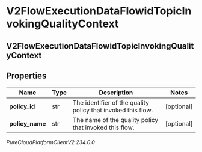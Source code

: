 # V2FlowExecutionDataFlowidTopicInvokingQualityContext

## V2FlowExecutionDataFlowidTopicInvokingQualityContext

## Properties

|Name | Type | Description | Notes|
|------------ | ------------- | ------------- | -------------|
| **policy_id** | str | The identifier of the quality policy that invoked this flow. | [optional] |
| **policy_name** | str | The name of the quality policy that invoked this flow. | [optional] |



_PureCloudPlatformClientV2 234.0.0_
